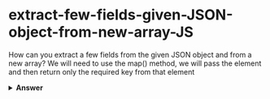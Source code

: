 # extract-few-fields-given-JSON-object-from-new-array-JS

 How can you extract a few fields from the given JSON object and from a new array?
 We will need to use the map() method, we will pass the element and then return only the required key from that element

<details><summary><b>Answer</b></summary>

  ```javascript
const input = {


	"students": [
        {
        	name:"Rahul",
        	email:"rahul@gmail.com",
        	id:1
        },
        {
        	name:"Ganesh",
        	email:"ganesh@gmail.com",
        	id:2
        },
        {
        	name:"Atish",
        	email:"atish@gmail.com",
        	id:3
        },
        {
        	name:"Manoj",
        	email:"manoj@gmail.com",
        	id:4
        },



	]
}

const output = input.students.map(function(item) {
	let stdObj = {
		name: item.name,
		email: item.email,
	}

	return stdObj;
})

console.log(output)
```
</details>
